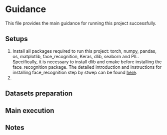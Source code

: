 # Guidance

This file provides the main guidance for running this project successfully.

## Setups

1. Install all packages required to run this project: torch, numpy, pandas, os, matplotlib, face_recognition, Keras, dlib, seaborn and PIL. Specifically, it is necessary to install dlib and cmake before installing the face_recognition package. The detailed introduction and instructions for installing face_recognition step by stwep can be found [here](https://github.com/ageitgey/face_recognition).
2. 

## Datasets preparation

## Main execution

## Notes



